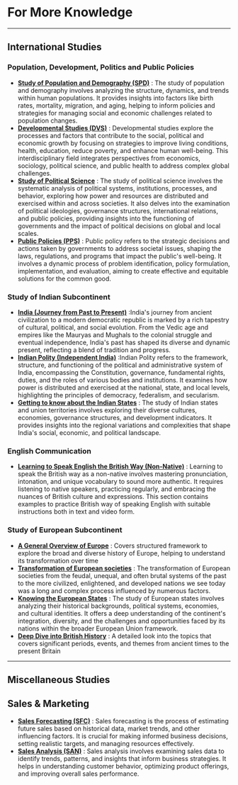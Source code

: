 # For More Knowledge 

---
## International Studies

### Population, Development, Politics and Public Policies
- [**Study of Population and Demography (SPD)**](https://github.com/fromsantanu/SPD-Main) : The study of population and demography involves analyzing the structure, dynamics, and trends within human populations. It provides insights into factors like birth rates, mortality, migration, and aging, helping to inform policies and strategies for managing social and economic challenges related to population changes.
- [**Developmental Studies (DVS)**](https://github.com/fromsantanu/DVS-Main) : Developmental studies explore the processes and factors that contribute to the social, political and economic growth by focusing on strategies to improve living conditions, health, education, reduce poverty, and enhance human well-being. This interdisciplinary field integrates perspectives from economics, sociology, political science, and public health to address complex global challenges.
- [**Study of Political Science**](https://github.com/fromsantanu/PLS-Main) : The study of political science involves the systematic analysis of political systems, institutions, processes, and behavior, exploring how power and resources are distributed and exercised within and across societies. It also delves into the examination of political ideologies, governance structures, international relations, and public policies, providing insights into the functioning of governments and the impact of political decisions on global and local scales.
- [**Public Policies (PPS)**](https://github.com/fromsantanu/PPS-Main) : Public policy refers to the strategic decisions and actions taken by governments to address societal issues, shaping the laws, regulations, and programs that impact the public's well-being. It involves a dynamic process of problem identification, policy formulation, implementation, and evaluation, aiming to create effective and equitable solutions for the common good.

### Study of Indian Subcontinent
- [**India (Journey from Past to Present)**](https://github.com/fromsantanu/Indian-History) :India's journey from ancient civilization to a modern democratic republic is marked by a rich tapestry of cultural, political, and social evolution. From the Vedic age and empires like the Mauryas and Mughals to the colonial struggle and eventual independence, India's past has shaped its diverse and dynamic present, reflecting a blend of tradition and progress.
- [**Indian Polity (Independent India)**](https://github.com/fromsantanu/Indian-Polity) :Indian Polity refers to the framework, structure, and functioning of the political and administrative system of India, encompassing the Constitution, governance, fundamental rights, duties, and the roles of various bodies and institutions. It examines how power is distributed and exercised at the national, state, and local levels, highlighting the principles of democracy, federalism, and secularism.
- [**Getting to know about the Indian States**](https://github.com/fromsantanu/Indian-States) : The study of Indian states and union territories involves exploring their diverse cultures, economies, governance structures, and development indicators. It provides insights into the regional variations and complexities that shape India's social, economic, and political landscape.

### English Communication
- [**Learning to Speak English the British Way (Non-Native)**](https://github.com/fromsantanu/British-English/blob/main/README.md) : Learning to speak the British way as a non-native involves mastering pronunciation, intonation, and unique vocabulary to sound more authentic. It requires listening to native speakers, practicing regularly, and embracing the nuances of British culture and expressions. This section contains examples to practice British way of speaking English with suitable instructions both in text and video form.

### Study of European Subcontinent
- [**A General Overview of Europe**](https://github.com/fromsantanu/Europe-Overview) : Covers structured framework to explore the broad and diverse history of Europe, helping to understand its transformation over time
- [**Transformation of European societies**](https://github.com/fromsantanu/Europe-Transformation) : The transformation of European societies from the feudal, unequal, and often brutal systems of the past to the more civilized, enlightened, and developed nations we see today was a long and complex process influenced by numerous factors.
- [**Knowing the European States**](https://github.com/fromsantanu/Euro-States) : The study of European states involves analyzing their historical backgrounds, political systems, economies, and cultural identities. It offers a deep understanding of the continent's integration, diversity, and the challenges and opportunities faced by its nations within the broader European Union framework.
- [**Deep Dive into British History**](https://github.com/fromsantanu/British-History) : A detailed look into the topics that covers significant periods, events, and themes from ancient times to the present Britain

---
## Miscellaneous Studies

## Sales & Marketing
- [**Sales Forecasting (SFC)**](https://github.com/fromsantanu/SFC-Main) : Sales forecasting is the process of estimating future sales based on historical data, market trends, and other influencing factors. It is crucial for making informed business decisions, setting realistic targets, and managing resources effectively.
- [**Sales Analysis (SAN)**](https://github.com/fromsantanu/SAN-Main) : Sales analysis involves examining sales data to identify trends, patterns, and insights that inform business strategies. It helps in understanding customer behavior, optimizing product offerings, and improving overall sales performance.
